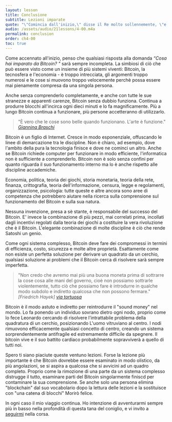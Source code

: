 ```yaml
---
layout: lesson
title: Conclusione
subtitle: Lezioni imparate
quote: "\"Comincia dall'inizio,\" disse il Re molto sollennemente, \"e vai avanti fino alla fine: Poi fermati.\""
audio: /assets/audio/21lessons/4-00.m4a
permalink: conclusion
order: ch4-00
toc: true
---
```


Come accennato all'inizio, penso che qualsiasi risposta alla domanda *“Cosa
hai imparato da Bitcoin? "* sarà sempre incompleta. La simbiosi di
ciò che può essere visto come un insieme di più sistemi viventi: Bitcoin, 
la tecnosfera e l'economia - è troppo intrecciata, gli argomenti troppo numerosi 
e le cose si muovono troppo velocemente perchè possa essere mai pienamente 
compresa da una singola persona.

Anche senza comprenderlo completamente, e anche con tutte le sue stranezze e apparenti
carenze, Bitcoin senza dubbio funziona. Continua a produrre blocchi all'incirca ogni
dieci minuti e lo fa magnificamente. Più a lungo Bitcoin continua a funzionare, 
più persone accetteranno di utilizzarlo.

> "È vero che le cose sono belle quando funzionano. L'arte è funzione."
> <cite> [Giannina Braschi] </cite>

Bitcoin è un figlio di Internet. Cresce in modo esponenziale, offuscando le
linee di demarcazione tra le discipline. Non è chiaro, ad esempio, dove 
l'ambito della pura la tecnologia finisce e dove ne cominci un altro. Anche se 
Bitcoin richiede computer per funzionare in modo efficiente, l'informatica non 
è sufficiente a comprenderlo. Bitcoin non è solo senza confini per quanto 
riguarda il suo funzionamento interno ma lo è anche rispetto alle
discipline accademiche.

Economia, politica, teoria dei giochi, storia monetaria, teoria della rete, finanza,
crittografia, teoria dell'informazione, censura, legge e regolamenti,
organizzazione, psicologia: tutte queste e altre ancora sono aree di competenza 
che potrebbero aiutare nella ricerca sulla comprensione sul funzionamento del Bitcoin 
e sulla sua natura.

Nessuna invenzione, presa a sè stante, è responsabile del successo del Bitcoin. 
E' invece la combinazione di più pezzi, mai correlati prima, incollati dagli incentivi
regolati dalla teoria dei giochi a costituire la vera rivoluzione che è il Bitcoin.
L'elegante combinazione di molte discipline è ciò che rende Satoshi un genio.

Come ogni sistema complesso, Bitcoin deve fare dei compromessi in termini di efficienza,
costo, sicurezza e molte altre proprietà. Esattamente come non esiste un perfetta
soluzione per derivare un quadrato da un cerchio, qualsiasi soluzione ai problemi che
il Bitcoin cerca di risolvere sarà sempre imperfetta.

> "Non credo che avremo mai più una buona moneta prima di sottrarre la cose
> cosa alle mani del governo, cioè non possiamo sottrarle violentemente, 
> tutto ciò che possiamo fare è introdurre in qualche modo subdolo e indiretto
> qualcosa che non possono fermare."
> <cite> [Friedrich Hayek] [via tortuosa][sly roundabout way] </cite>

Bitcoin è il modo astuto e indiretto per reintrodurre il "sound money" nel mondo. 
Lo fa ponendo un individuo sovrano dietro ogni nodo, proprio come lo fece Leonardo
cercando di risolvere l'intrattabile problema della quadratura di un cerchio, posizionando
L'uomo vitruviano al centro. I nodi rimuovono efficacemente qualsiasi concetto di centro,
creando un sistema sorprendentemente antifragile ed estremamente difficile da spegnere. 
Il bitcoin vive e il suo battito cardiaco probabilmente sopravviverà a quello di tutti noi.

Spero ti siano piaciute queste ventuno lezioni. Forse la lezione più importante
è che Bitcoin dovrebbe essere esaminato in modo olistico, da più angolazioni, se
si aspira a qualcosa che si avvicini ad un quadro completo. Proprio come
la rimozione di una parte da un sistema complesso distrugge il tutto, esaminare parti del
Bitcoin singolarmente finiscd per contaminare la sua comprensione. Se anche solo una persona
elimina "blockchain" dal suo vocabolario dopo la lettura delle lezioni e la sostituisce 
con "una catena di blocchi" Morirò felice.

In ogni caso il mio viaggio continua. Ho intenzione di avventurarmi sempre più in basso nella
profondità di questa tana del coniglio, e vi invito a [seguirmi][dergigi] nella corsa.


<!-- Twitter -->
[dergigi]: https://twitter.com/dergigi

<!-- Wikipedia -->
[alice]: https://en.wikipedia.org/wiki/Alice%27s_Adventures_in_Wonderland
[carroll]: https://en.wikipedia.org/wiki/Lewis_Carroll

<!-- Internal -->
[sly roundabout way]: https://youtu.be/EYhEDxFwFRU?t=1124
[Giannina Braschi]: https://en.wikipedia.org/wiki/Braschi%27s_Empire_of_Dreams
